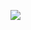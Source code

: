 ![](https://github.com/Poblit0/MiniAtlas/blob/main/Rapports%20s%C3%A9ances/DELFLY%20Agathe/S%C3%A9ance%204/1er%20suivi%20de%20ligne.gif?raw=true)

